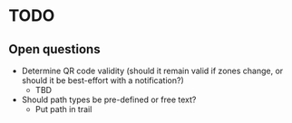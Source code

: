 # TODO

## Open questions

* Determine QR code validity (should it remain valid if zones change, or should it be best-effort with a notification?)
  * TBD
* Should path types be pre-defined or free text?
  * Put path in trail
